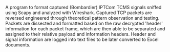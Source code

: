 A program to format captured (Bombardier) IPTCom TCMS signals sniffed using Scapy and analyzed with Wireshark. 
Captured TCP packets are reversed engineered through theoretical pattern observation and testing. Packets are dissected and formatted based on the raw decrypted 'header' information for each packet frame, which are then able to be separated and assigned to their relative payload and information headers. Header and signal information are logged into text files to be later converted to Excel documents.

